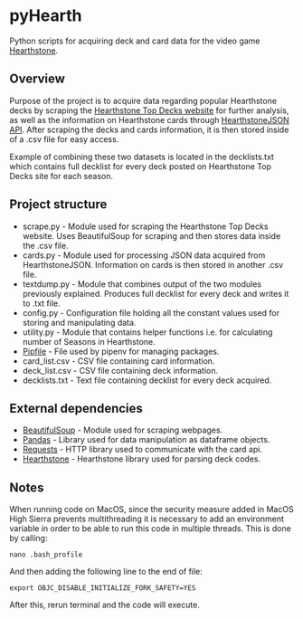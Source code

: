 # pyHearth

Python scripts for acquiring deck and card data for the video game [Hearthstone](https://en.wikipedia.org/wiki/Hearthstone).

## Overview

Purpose of the project is to acquire data regarding popular Hearthstone decks by scraping the [Hearthstone Top Decks website](https://www.hearthstonetopdecks.com/) for further analysis, as well as the information on Hearthstone cards through [HearthstoneJSON API](https://hearthstonejson.com/). After scraping the decks and cards information, it is then stored inside of a .csv file for easy access.

Example of combining these two datasets is located in the decklists.txt which contains full decklist for every deck posted on Hearthstone Top Decks site for each season.


## Project structure

* scrape.py - Module used for scraping the Hearthstone Top Decks website. Uses BeautifulSoup for scraping and then stores data inside the .csv file.
* cards.py - Module used for processing JSON data acquired from HearthstoneJSON. Information on cards is then stored in another .csv file.
* textdump.py - Module that combines output of the two modules previously explained. Produces full decklist for every deck and writes it to .txt file.
* config.py - Configuration file holding all the constant values used for storing and manipulating data.
* utility.py - Module that contains helper functions i.e. for calculating number of Seasons in Hearthstone.
* [Pipfile](https://github.com/pypa/pipfile) - File used by pipenv for managing packages.
* card_list.csv - CSV file containing card information.
* deck_list.csv - CSV file containing deck information.
* decklists.txt - Text file containing decklist for every deck acquired.

## External dependencies

* [BeautifulSoup](https://pypi.org/project/beautifulsoup4/) - Module used for scraping webpages.
* [Pandas](https://pandas.pydata.org/) - Library used for data manipulation as dataframe objects.
* [Requests](https://requests.readthedocs.io/en/master/) - HTTP library used to communicate with the card api.
* [Hearthstone](https://github.com/hearthsim/python-hearthstone) - Hearthstone library used for parsing deck codes.

## Notes

When running code on MacOS, since the security measure added in MacOS High Sierra prevents multithreading it is necessary to add an environment variable in order to be able to run this code in multiple threads. This is done by calling:


```
nano .bash_profile
```

And then adding the following line to the end of file:

```
export OBJC_DISABLE_INITIALIZE_FORK_SAFETY=YES
```

After this, rerun terminal and the code will execute.

